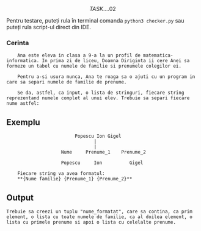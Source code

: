 $$TASK....02$$

Pentru testare, puteți rula în terminal comanda `python3 checker.py` sau puteți rula script-ul direct din IDE.

### **Cerinta**
        Ana este eleva in clasa a 9-a la un profil de matematica-informatica. In prima zi de liceu, Doamna Diriginta ii cere Anei sa formeze un tabel cu numele de familie si prenumele colegilor ei.

        Pentru a-si usura munca, Ana te roaga sa o ajuti cu un program in care sa separi numele de familie de prenume.

        Se da, astfel, ca input, o lista de stringuri, fiecare string reprezentand numele complet al unui elev. Trebuie sa separi fiecare nume astfel:

## Exemplu
                             Popescu Ion Gigel
                                    |
                                    |
                        Nume     Prenume_1    Prenume_2

                        Popescu     Ion          Gigel

        Fiecare string va avea formatul:
        **{Nume familie} {Prenume_1} {Prenume_2}**

## Output
    Trebuie sa creezi un tuplu "nume_formatat", care sa contina, ca prim element, o lista cu toate numele de familie, ca al doilea element, o lista cu primele prenume si apoi o lista cu celelalte prenume.
